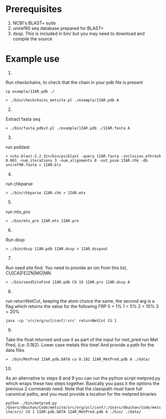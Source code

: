 # Prerequisites

1. NCBI's BLAST+ suite
2. uniref90 seq database prepared for BLAST+
3. dssp. This is included in bin/ but you may need to download and compile the source

# Example use

1)
Run checkchains, to check that the chain in your pdb file is present

`cp example/1IAR.pdb ./`

`> ./bin/checkchains_metsite.pl ./example/1IAR.pdb A`

2)
Extract fasta seq

`> ./bin/fasta_pdbv3.pl ./example/1IAR.pdb ./1IAR.fasta A`

3)
run psiblast

`> ncbi-blast-2.2.31+/bin/psiblast -query 1IAR.fasta -inclusion_ethresh 0.001 -num_iterations 3 -num_alignments 0 -out_pssm 1IAR.chk -db uniref90.fasta > 1IAR.bls`

4)
run chkparse

`> ./bin/chkparse 1IAR.chk > 1IAR.mtx`

5)
run mtx_pro

`> ./bin/mtx_pro 1IAR.mtx 1IAR.pro`

6)
Run dssp

`> ./bin/dssp 1IAR.pdb 1IAR.dssp > 1IAR.dsspout`

7)
Run seed site find. You need to provide an ion from this list,
CU|CA|FE|ZN|MG|MN

`> ./bin/seedSiteFind 1IAR.pdb CU 10 1IAR.pro 1IAR.dssp A`


8)
run returnNetCut, keeping the atom choice the same, the second arg is a flag which returns the value for the following FRP
0 = 1%
1 = 5%
2 = 10%
3 = 20%

`java -cp 'src/org/ucl/conf/:src' returnNetCut CU 1`

9)
Take the float returned and use it as part of the input for met_pred
run Met Pred, (i,e: 0.182). Lower case metals this time! And provide a path for the data files

`> ./bin/MetPred 1IAR.pdb.DATA cu 0.182 1IAR_MetPred.pdb A ./data/`

10)
As an alternatIve to steps 8 and 9 you can run the python script metpred.py which
wraps these two steps together. Basically you pass it the options the previous 2 commands need. Note that the classpath must have full canonical paths, and you must provide a location for the metpred binaries

`python ./bin/metpred.py /Users/dbuchan/Code/metsite/src/org/ucl/conf/:/Users/dbuchan/Code/metsite/src/ CU 1 1IAR.pdb.DATA 1IAR_MetPred.pdb A ./bin/ ./data/`
